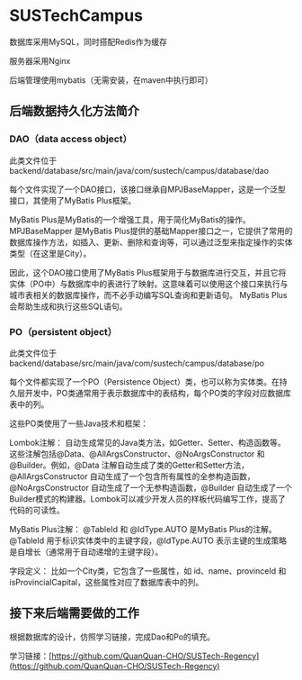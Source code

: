# SUSTechCampus

数据库采用MySQL，同时搭配Redis作为缓存

服务器采用Nginx

后端管理使用mybatis（无需安装，在maven中执行即可）


## 后端数据持久化方法简介
### DAO（data access object）
此类文件位于backend/database/src/main/java/com/sustech/campus/database/dao

每个文件实现了一个DAO接口，该接口继承自MPJBaseMapper<City>，这是一个泛型接口，其使用了MyBatis Plus框架。

MyBatis Plus是MyBatis的一个增强工具，用于简化MyBatis的操作。MPJBaseMapper 是MyBatis Plus提供的基础Mapper接口之一，它提供了常用的数据库操作方法，如插入、更新、删除和查询等，可以通过泛型来指定操作的实体类型（在这里是City）。

因此，这个DAO接口使用了MyBatis Plus框架用于与数据库进行交互，并且它将实体（PO中）与数据库中的表进行了映射。这意味着可以使用这个接口来执行与城市表相关的数据库操作，而不必手动编写SQL查询和更新语句。 MyBatis Plus会帮助生成和执行这些SQL语句。

### PO（persistent object）

此类文件位于backend/database/src/main/java/com/sustech/campus/database/po

每个文件都实现了一个PO（Persistence Object）类，也可以称为实体类。在持久层开发中，PO类通常用于表示数据库中的表结构，每个PO类的字段对应数据库表中的列。

这些PO类使用了一些Java技术和框架：

Lombok注解： 自动生成常见的Java类方法，如Getter、Setter、构造函数等。这些注解包括@Data、@AllArgsConstructor、@NoArgsConstructor 和 @Builder。例如，@Data 注解自动生成了类的Getter和Setter方法，@AllArgsConstructor 自动生成了一个包含所有属性的全参构造函数，@NoArgsConstructor 自动生成了一个无参构造函数，@Builder 自动生成了一个Builder模式的构建器。Lombok可以减少开发人员的样板代码编写工作，提高了代码的可读性。

MyBatis Plus注解： @TableId 和 @IdType.AUTO 是MyBatis Plus的注解。@TableId 用于标识实体类中的主键字段，@IdType.AUTO 表示主键的生成策略是自增长（通常用于自动递增的主键字段）。

字段定义： 比如一个City类，它包含了一些属性，如 id、name、provinceId 和 isProvincialCapital，这些属性对应了数据库表中的列。

## 接下来后端需要做的工作

根据数据库的设计，仿照学习链接，完成Dao和Po的填充。

学习链接：[https://github.com/QuanQuan-CHO/SUSTech-Regency](https://github.com/QuanQuan-CHO/SUSTech-Regency)
